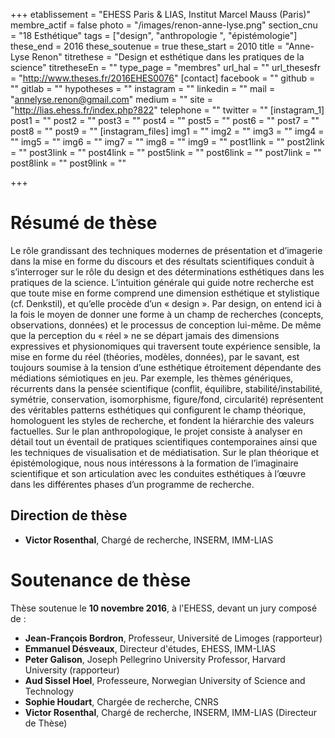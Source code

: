 +++
etablissement = "EHESS Paris & LIAS, Institut Marcel Mauss (Paris)"
membre_actif = false
photo = "/images/renon-anne-lyse.png"
section_cnu = "18 Esthétique"
tags = ["design", "anthropologie ", "épistémologie"]
these_end = 2016
these_soutenue = true
these_start = 2010
title = "Anne-Lyse Renon"
titrethese = "Design et esthétique dans les pratiques de la science"
titretheseEn = ""
type_page = "membres"
url_hal = ""
url_thesesfr = "http://www.theses.fr/2016EHES0076"
[contact]
facebook = ""
github = ""
gitlab = ""
hypotheses = ""
instagram = ""
linkedin = ""
mail = "annelyse.renon@gmail.com"
medium = ""
site = "http://lias.ehess.fr/index.php?822"
telephone = ""
twitter = ""
[instagram_1]
post1 = ""
post2 = ""
post3 = ""
post4 = ""
post5 = ""
post6 = ""
post7 = ""
post8 = ""
post9 = ""
[instagram_files]
img1 = ""
img2 = ""
img3 = ""
img4 = ""
img5 = ""
img6 = ""
img7 = ""
img8 = ""
img9 = ""
post1link = ""
post2link = ""
post3link = ""
post4link = ""
post5link = ""
post6link = ""
post7link = ""
post8link = ""
post9link = ""

+++
# Résumé de thèse

Le rôle grandissant des techniques modernes de présentation et d’imagerie dans la mise en forme du discours et des résultats scientifiques conduit à s’interroger sur le rôle du design et des déterminations esthétiques dans les pratiques de la science. L’intuition générale qui guide notre recherche est que toute mise en forme comprend une dimension esthétique et stylistique (cf. Denkstil), et qu’elle procède d’un « design ». Par design, on entend ici à la fois le moyen de donner une forme à un champ de recherches (concepts, observations, données) et le processus de conception lui-même. De même que la perception du « réel » ne se départ jamais des dimensions expressives et physionomiques qui traversent toute expérience sensible, la mise en forme du réel (théories, modèles, données), par le savant, est toujours soumise à la tension d’une esthétique étroitement dépendante des médiations sémiotiques en jeu. Par exemple, les thèmes génériques, récurrents dans la pensée scientifique (conflit, équilibre, stabilité/instabilité, symétrie, conservation, isomorphisme, figure/fond, circularité) représentent des véritables patterns esthétiques qui configurent le champ théorique, homologuent les styles de recherche, et fondent la hiérarchie des valeurs factuelles. Sur le plan anthropologique, le projet consiste à analyser en détail tout un éventail de pratiques scientifiques contemporaines ainsi que les techniques de visualisation et de médiatisation. Sur le plan théorique et épistémologique, nous nous intéressons à la formation de l’imaginaire scientifique et son articulation avec les conduites esthétiques à l’œuvre dans les différentes phases d’un programme de recherche.

## Direction de thèse

* **Victor Rosenthal**, Chargé de recherche, INSERM, IMM-LIAS 

# Soutenance de thèse

Thèse soutenue le **10 novembre 2016**, à l'EHESS, devant un jury composé de :

* **Jean-François Bordron**, Professeur, Université de Limoges (rapporteur)
* **Emmanuel Désveaux**, Directeur d'études, EHESS, IMM-LIAS
* **Peter Galison**, Joseph Pellegrino University Professor, Harvard University (rapporteur)
* **Aud Sissel Hoel**, Professeure, Norwegian University of Science and Technology
* **Sophie Houdart**, Chargée de recherche, CNRS
* **Victor Rosenthal**, Chargé de recherche, INSERM, IMM-LIAS (Directeur de Thèse)